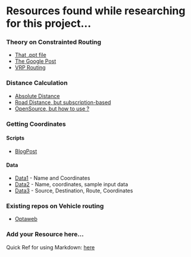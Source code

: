 # Resources found while researching for this project...


### Theory on Constrainted Routing
* [That .ppt file](http://egon.cheme.cmu.edu/ewo/docs/EWO_seminar_van_Hoeve.pdf "Title")
* [The Google Post](https://developers.google.com/optimization/routing/cvrp "Title")
* [VRP Routing](https://developers.google.com/optimization/routing/vrp "Title")

### Distance Calculation
* [Absolute Distance](https://stackoverflow.com/questions/1502590/calculate-distance-between-two-points-in-google-maps-v3 "Title")
* [Road Distance, but subscription-based](https://gis.stackexchange.com/questions/15199/looking-for-free-web-service-that-calculates-driving-distance-between-2-addresse "Title")
* [OpenSource, but how to use ?](http://project-osrm.org/  "Title")

### Getting Coordinates
#### Scripts
* [BlogPost](https://amaral.northwestern.edu/blog/getting-long-lat-list-cities "Title")
#### Data
* [Data1](https://gist.github.com/lxbarth/8f101973e1d6c6f8efda) - Name and Coordinates
* [Data2](https://github.com/mikelmaron/Cartonama/blob/master/data/busstops-bangalore.xml) - Name, coordinates, sample input data
* [Data3](https://github.com/geohacker/bmtc/blob/master/data/bmtc_dump.csv) - Source, Destination, Route, Coordinates

### Existing repos on Vehicle routing
* [Optaweb](https://github.com/kiegroup/optaweb-vehicle-routing)


### Add your Resource here...


Quick Ref for using Markdown: [here](https://en.support.wordpress.com/markdown-quick-reference/ "Title")
